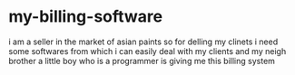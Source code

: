# my-billing-software
i am a seller in the market of asian paints so for delling my clinets i need some softwares from which i  can easily deal with my clients and my neigh brother a little boy who is a programmer is giving me this billing system
